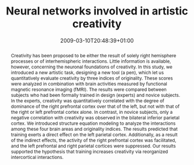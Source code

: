 ---
members: ["PLevy"]
slug: neural-networks-involved-in-artistic-creativity
title: "Neural networks involved in artistic creativity"
layout: single
searchFilter: Publication
searchWeight: 8
publitype: article
subsection: paper
kansei: true
researchpage: true
institution:
    logo: Tsukuba
    short: 'U. of Tsukuba'
    web: "https://www.tsukuba.ac.jp/"
    name: "University of Tsukuba"
research: 
    -  kansei
chaire: false
date: 2009-03-10T20:48:39+01:00
citation:
    authors:
        1: ["Kowatari", "Yasuyuki", "Y."]
        2: ["Lee", "SeungHee", "S.H."]
        3: ["Yamamura", "Hiromi", "H."]
        4: ["Nagamori", "Yusuke", "Y."]
        5: ["Levy", "Pierre", "P."]
        6: ["Yamane", "Shigeru", "S."]
        7: ["Yamamoto", "Miyuko", "M."]
    year: 2009
    title: "Neural networks involved in artistic creativity"
    journal: "Human Brain Mapping"
    number: 30
    volume: 5
    firstpage: "1678"
    lastpage: "1690"
    doi: "10.1002/hbm.20633"
    pubmed: "18677746"
reference: "Kowatari, Y., Lee, S.H., Yamamura, H., Nagamori, Y., Lévy, P., Yamane, S., & Yamamoto, Y. (2009). Neural networks involved in artistic creativity. Human Brain Mapping. 30(5), 1678–1690. doi:10.1002/hbm.20633"
abstract: "Creativity has been proposed to be either the result of solely right hemisphere processes or of interhemispheric interactions. Little information is available, however, concerning the neuronal foundations of creativity. In this study, we introduced a new artistic task, designing a new tool (a pen), which let us quantitatively evaluate creativity by three indices of originality. These scores were analyzed in combination with brain activities measured by functional magnetic resonance imaging (fMRI). The results were compared between subjects who had been formally trained in design (experts) and novice subjects. In the experts, creativity was quantitatively correlated with the degree of dominance of the right prefrontal cortex over that of the left, but not with that of the right or left prefrontal cortex alone. In contrast, in novice subjects, only a negative correlation with creativity was observed in the bilateral inferior parietal cortex. We introduced structure equation modeling to analyze the interactions among these four brain areas and originality indices. The results predicted that training exerts a direct effect on the left parietal cortex. Additionally, as a result of the indirect effects, the activity of the right prefrontal cortex was facilitated, and the left prefrontal and right parietal cortices were suppressed. Our results supported the hypothesis that training increases creativity via reorganized intercortical interactions."
link:
    1: ["paper", "paper", "https://1drv.ms/b/s!AnQx_v88q65Qv4QRdOL2dVqebM2TFQ?e=04yNfO"]
    3: ["journal", "journal", "https://onlinelibrary.wiley.com/doi/full/10.1002/hbm.20633"]
---